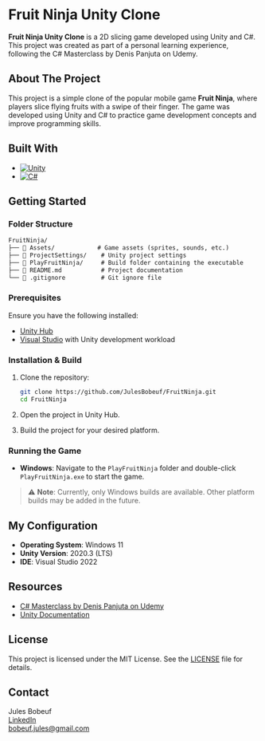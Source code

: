 # Fruit Ninja Unity Clone

**Fruit Ninja Unity Clone** is a 2D slicing game developed using Unity and C#. This project was created as part of a personal learning experience, following the C# Masterclass by Denis Panjuta on Udemy.

## About The Project

This project is a simple clone of the popular mobile game **Fruit Ninja**, where players slice flying fruits with a swipe of their finger. The game was developed using Unity and C# to practice game development concepts and improve programming skills.

## Built With

- [![Unity](https://img.shields.io/badge/Unity-000000?style=for-the-badge&logo=unity&logoColor=white)](https://unity.com/)
- [![C#](https://img.shields.io/badge/C%23-239120?style=for-the-badge&logo=c-sharp&logoColor=white)](https://learn.microsoft.com/en-us/dotnet/csharp/)

## Getting Started

### Folder Structure

```markdown
FruitNinja/
├── 📁 Assets/            # Game assets (sprites, sounds, etc.)
├── 📁 ProjectSettings/    # Unity project settings
├── 📁 PlayFruitNinja/     # Build folder containing the executable
├── 📄 README.md           # Project documentation
└── 📄 .gitignore          # Git ignore file
```

### Prerequisites

Ensure you have the following installed:

- [Unity Hub](https://unity.com/download)
- [Visual Studio](https://visualstudio.microsoft.com/) with Unity development workload

### Installation & Build

1. Clone the repository:

   ```sh
   git clone https://github.com/JulesBobeuf/FruitNinja.git
   cd FruitNinja
   ```

2. Open the project in Unity Hub.

3. Build the project for your desired platform.

### Running the Game

- **Windows**: Navigate to the `PlayFruitNinja` folder and double-click `PlayFruitNinja.exe` to start the game.

> ⚠️ **Note**: Currently, only Windows builds are available. Other platform builds may be added in the future.

## My Configuration

- **Operating System**: Windows 11
- **Unity Version**: 2020.3 (LTS)
- **IDE**: Visual Studio 2022

## Resources

- [C# Masterclass by Denis Panjuta on Udemy](https://www.udemy.com/course/csharp-masterclass/)
- [Unity Documentation](https://docs.unity.com/)

## License

This project is licensed under the MIT License. See the [LICENSE](LICENSE) file for details.

## Contact

Jules Bobeuf  
[LinkedIn](https://www.linkedin.com/in/bobeuf-jules/)  
bobeuf.jules@gmail.com
